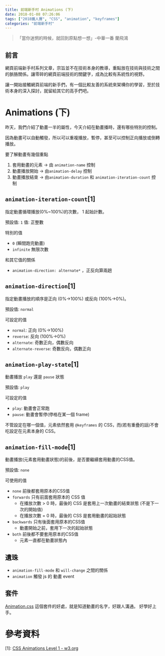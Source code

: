 ```yaml
---
title: 前端新手村 Animations (下)
date: 2018-01-08 07:26:06
tags: ["2018鐵人賽", "CSS", "animation", "keyframes"]
categories: "前端新手村"
---
```

> 「當你迷惘的時候，就回到原點想一想」-中華一番 蘭飛鴻

## 前言

網頁前端新手村系列文章，宗旨並不在技術本身的教導，重點放在技術與技術之間的脈胳關係。讓零碎的網頁前端技術的關鍵字，成為比較有系統性的視野。

讓一開始接觸網頁前端的新手們，有一個比較友善的系統來架構你的學習，至於技術本身的深入探討，就留給其它的高手們吧。

# Animations (下)

昨天，我們介紹了動畫一半的屬性，今天介紹在動畫播時，還有哪些特別的控制。

因為動畫可以自動觸發，所以可以重複播放，暫停，甚至可以控制正向播放或倒轉播放。

要了解動畫有幾個重點
1. 套用動畫的元素 → 由 `animation-name` 控制
2. 動畫播放開始 → 由`animation-delay` 控制
3. 動畫播放結束 → 由`animation-duration` 和 `animation-iteration-count` 控制

## `animation-iteration-count`[1]

指定動畫循環播放(0%~100%)的次數， 1 起始計數。

預設值: `1`
值: 正整數

特別的值
- `0` (瞬間跑完動畫)
- `infinite` 無限次數

和其它值的關係
- `animation-direction: alternate*` ，正反向算兩趟

## `animation-direction`[1]

指定動畫播放的順序是正向 (0%→100%) 或反向 (100%→0%)。

預設值: `normal`

可設定的值
- `normal`: 正向 (0%→100%)
- `reverse`: 反向 (100%→0%)
- `alternate`: 奇數正向，偶數反向
- `alternate-reverse`: 奇數反向，偶數正向

## `animation-play-state`[1]

動畫播放 `play` 還是 `pause` 狀態

預設值: `play`

可設定的值
- `play`: 動畫會正常跑
- `pause`: 動畫會暫停(停格在某一個 frame)

不管設定在哪一個值，元素依然套用 `@keyframes` 的 CSS，而(若有重疊的話)不會吃設定在元素本身的 CSS。

## `animation-fill-mode`[1]

動畫播放(元素套用動畫狀態)的前後，是否要繼續套用動畫的CSS值。

預設值: `none`

可使用的值
- `none` 前後都套用原本的CSS值
- `forwards` 只有前面套用原本的 CSS 值
    - 在播放次數 > 0 時，最後的 CSS 是套用上一次動畫的結束狀態 (不是下一次的開始值)
    - 在播放次數 = 0 時，最後的 CSS 是套用動畫的起始狀態
- `backwards` 只有後面套用原本的CSS值
    - 動畫開始之前，套用下一次的起始狀態
- `both` 前後都不要套用原本的CSS值
    - 元素一直都在動畫狀態內

## 遺珠
- `animation-fill-mode` 和 `will-change` 之間的關係
- `animation` 觸發 js 的 動畫 event

## 套件

[Animation.css](https://daneden.github.io/animate.css/)
這個套件的好處，就是知道動畫的名字，好跟人溝通。
好學好上手。

# 參考資料

[1]: [CSS Animations Level 1 - w3.org](https://www.w3.org/TR/css-animations-1/)
